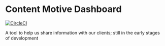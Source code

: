 Content Motive Dashboard
============================

[![CircleCI](https://circleci.com/gh/ParamoGroupInc/NewContentMotiveDashboard.svg?style=svg&circle-token=556500160202b156b7a7c276d6cab52ec8793b9d)](https://circleci.com/gh/ParamoGroupInc/NewContentMotiveDashboard)

A tool to help us share information with our clients; still in the early stages of development